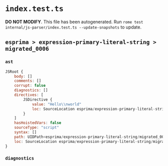 # `index.test.ts`

**DO NOT MODIFY**. This file has been autogenerated. Run `rome test internal/js-parser/index.test.ts --update-snapshots` to update.

## `esprima > expression-primary-literal-string > migrated_0006`

### `ast`

```javascript
JSRoot {
	body: []
	comments: []
	corrupt: false
	diagnostics: []
	directives: [
		JSDirective {
			value: "Hello\\nworld"
			loc: SourceLocation esprima/expression-primary-literal-string/migrated_0006/input.js 1:0-1:14
		}
	]
	hasHoistedVars: false
	sourceType: "script"
	syntax: []
	path: UIDPath<esprima/expression-primary-literal-string/migrated_0006/input.js>
	loc: SourceLocation esprima/expression-primary-literal-string/migrated_0006/input.js 1:0-1:14
}
```

### `diagnostics`

```

```
